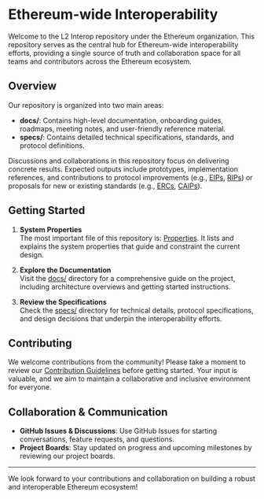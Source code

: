 # Ethereum-wide Interoperability

Welcome to the L2 Interop repository under the Ethereum organization. This repository serves as the central hub for Ethereum-wide interoperability efforts, providing a single source of truth and collaboration space for all teams and contributors across the Ethereum ecosystem.

## Overview

Our repository is organized into two main areas:

- **docs/**: Contains high-level documentation, onboarding guides, roadmaps, meeting notes, and user-friendly reference material.
- **specs/**: Contains detailed technical specifications, standards, and protocol definitions.

Discussions and collaborations in this repository focus on delivering concrete results. Expected outputs include prototypes, implementation references, and contributions to protocol improvements (e.g., [EIPs](https://github.com/ethereum/EIPs), [RIPs](https://github.com/ethereum/RIPs)) or proposals for new or existing standards (e.g., [ERCs](https://github.com/ethereum/ERCs), [CAIPs](https://github.com/ChainAgnostic/CAIPs)).

## Getting Started

1. **System Properties**  
    The most important file of this repository is: [Properties](./PROPERTIES.md). It lists and explains the system properties that guide and constraint the current design. 

1. **Explore the Documentation**  
    Visit the [docs/](./docs/) directory for a comprehensive guide on the project, including architecture overviews and getting started instructions.

1. **Review the Specifications**  
    Check the [specs/](./specs/) directory for technical details, protocol specifications, and design decisions that underpin the interoperability efforts.

## Contributing

We welcome contributions from the community! Please take a moment to review our [Contribution Guidelines](./CONTRIBUTING.md) before getting started. Your input is valuable, and we aim to maintain a collaborative and inclusive environment for everyone.

## Collaboration & Communication

- **GitHub Issues & Discussions**: Use GitHub Issues for starting conversations, feature requests, and questions.
- **Project Boards**: Stay updated on progress and upcoming milestones by reviewing our project boards.

---

We look forward to your contributions and collaboration on building a robust and interoperable Ethereum ecosystem!
